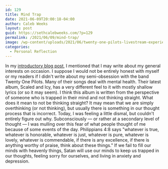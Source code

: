 ```yaml
---
id: 129
title: Mind Trap
date: 2021-06-09T20:00:18-04:00
author: Caleb Weeks
layout: post
guid: https://sethcalebweeks.com/?p=129
permalink: /2021/06/09/mind-trap/
image: /wp-content/uploads/2021/06/twenty-one-pilots-livestream-experience.jpg
categories:
  - Personal Reflection
---
```

In my <a href="https://sethcalebweeks.com/2021/05/26/to-remember/">introductory blog post</a>, I mentioned that I may write about my general interests on occasion. I suppose I would not be entirely honest with myself or my readers if I didn't write about my semi-obsession with the band Twenty One Pilots. Many of their songs deal with mental health. Their latest album, Scaled and Icy, has a very different feel to it with mostly shallow lyrics (or so it may seem). I think this album is written from the perspective of someone who is trapped in their mind and not thinking straight. What does it mean to not be thinking straight? It may mean that we are simply overthinking (or not thinking), but usually there is something in our thought process that is incorrect. Today, I was feeling a little dismal, but couldn't entirely figure out why. Subconsciously — or rather at a secondary level of thought — I was mulling over this fear of what people thought of me because of some events of the day. Philippians 4:8 says "whatever is true, whatever is honorable, whatever is just, whatever is pure, whatever is lovely, whatever is commendable, if there is any excellence, if there is anything worthy of praise, think about these things." If we fail to fill our minds with heavenly things, Satan will use our minds to keep us trapped in our thoughts, feeling sorry for ourselves, and living in anxiety and depression.